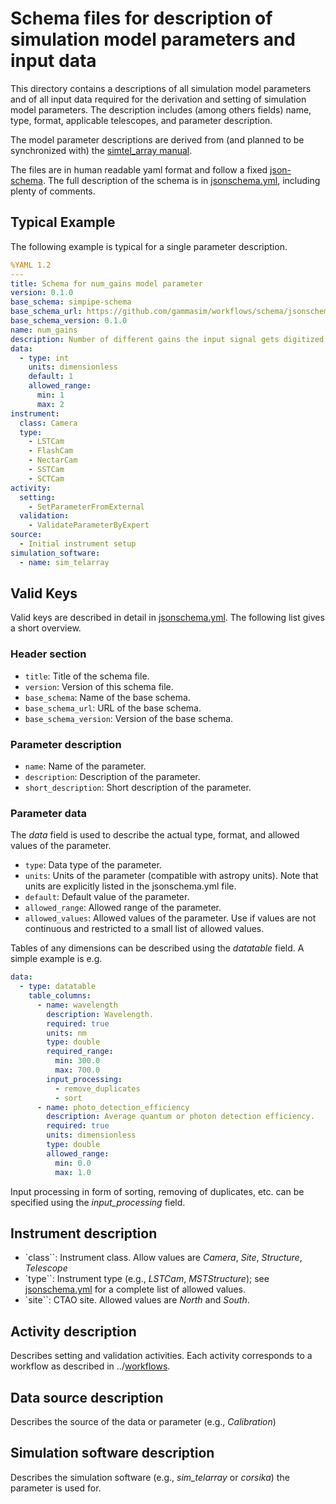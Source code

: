 # Schema files for description of simulation model parameters and input data

This directory contains a descriptions of all simulation model parameters and of all input data required for the derivation and setting of simulation model parameters.
The description includes (among others fields) name, type, format, applicable telescopes, and parameter description.

The model parameter descriptions are derived from (and planned to be synchronized with) the [simtel\_array manual](https://www.mpi-hd.mpg.de/hfm/~bernlohr/sim_telarray).

The files are in human readable yaml format and follow a fixed [json-schema](https://json-schema.org/).
The full description of the schema is in [jsonschema.yml](./jsonschema.yml), including plenty of comments.

## Typical Example

The following example is typical for a single parameter description.

```yaml
%YAML 1.2
---
title: Schema for num_gains model parameter
version: 0.1.0
base_schema: simpipe-schema
base_schema_url: https://github.com/gammasim/workflows/schema/jsonschema.yml
base_schema_version: 0.1.0
name: num_gains
description: Number of different gains the input signal gets digitized.
data:
  - type: int
    units: dimensionless
    default: 1
    allowed_range:
      min: 1
      max: 2
instrument:
  class: Camera
  type:
    - LSTCam
    - FlashCam
    - NectarCam
    - SSTCam
    - SCTCam
activity:
  setting:
    - SetParameterFromExternal
  validation:
    - ValidateParameterByExpert
source:
  - Initial instrument setup
simulation_software:
  - name: sim_telarray
```

## Valid Keys

Valid keys are described in detail in [jsonschema.yml](./jsonschema.yml). The following list gives a short overview.

### Header section

- `title`: Title of the schema file.
- `version`: Version of this schema file.
- `base_schema`: Name of the base schema.
- `base_schema_url`: URL of the base schema.
- `base_schema_version`: Version of the base schema.

### Parameter description

- `name`: Name of the parameter.
- `description`: Description of the parameter.
- `short_description`: Short description of the parameter.

### Parameter data

The *data* field is used to describe the actual type, format, and allowed values of the parameter.

- `type`: Data type of the parameter.
- `units`: Units of the parameter (compatible with astropy units). Note that units are explicitly listed in the jsonschema.yml file.
- `default`: Default value of the parameter.
- `allowed_range`: Allowed range of the parameter.
- `allowed_values`: Allowed values of the parameter. Use if values are not continuous and restricted to a small list of allowed values.

Tables of any dimensions can be described using the *datatable* field. A simple example is e.g.

```yaml
data:
  - type: datatable
    table_columns:
      - name: wavelength
        description: Wavelength.
        required: true
        units: nm
        type: double
        required_range:
          min: 300.0
          max: 700.0
        input_processing:
          - remove_duplicates
          - sort
      - name: photo_detection_efficiency
        description: Average quantum or photon detection efficiency.
        required: true
        units: dimensionless
        type: double
        allowed_range:
          min: 0.0
          max: 1.0
```

Input processing in form of sorting, removing of duplicates, etc. can be specified using the *input_processing* field.

## Instrument description

- `class``: Instrument class. Allow values are *Camera*, *Site*, *Structure*, *Telescope*
- `type``: Instrument type (e.g., *LSTCam*, *MSTStructure*); see [jsonschema.yml](./jsonschema.yml) for a complete list of allowed values.
- `site``: CTAO site. Allowed values are *North* and *South*.

## Activity description

Describes setting and validation activities. Each activity corresponds to a workflow as described in ../[workflows](../workflows).

## Data source description

Describes the source of the data or parameter (e.g., *Calibration*)

## Simulation software description

Describes the simulation software (e.g., *sim_telarray* or *corsika*) the parameter is used for.
